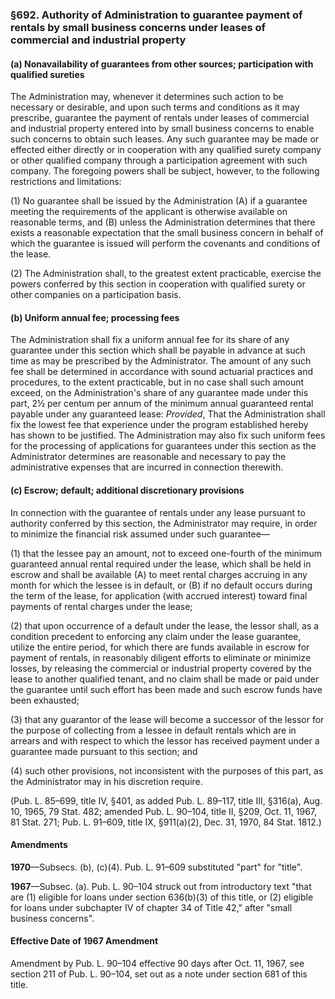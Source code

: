 ### §692. Authority of Administration to guarantee payment of rentals by small business concerns under leases of commercial and industrial property ###

#### (a) Nonavailability of guarantees from other sources; participation with qualified sureties ####

The Administration may, whenever it determines such action to be necessary or desirable, and upon such terms and conditions as it may prescribe, guarantee the payment of rentals under leases of commercial and industrial property entered into by small business concerns to enable such concerns to obtain such leases. Any such guarantee may be made or effected either directly or in cooperation with any qualified surety company or other qualified company through a participation agreement with such company. The foregoing powers shall be subject, however, to the following restrictions and limitations:

(1) No guarantee shall be issued by the Administration (A) if a guarantee meeting the requirements of the applicant is otherwise available on reasonable terms, and (B) unless the Administration determines that there exists a reasonable expectation that the small business concern in behalf of which the guarantee is issued will perform the covenants and conditions of the lease.

(2) The Administration shall, to the greatest extent practicable, exercise the powers conferred by this section in cooperation with qualified surety or other companies on a participation basis.

#### (b) Uniform annual fee; processing fees ####

The Administration shall fix a uniform annual fee for its share of any guarantee under this section which shall be payable in advance at such time as may be prescribed by the Administrator. The amount of any such fee shall be determined in accordance with sound actuarial practices and procedures, to the extent practicable, but in no case shall such amount exceed, on the Administration's share of any guarantee made under this part, 2½ per centum per annum of the minimum annual guaranteed rental payable under any guaranteed lease: *Provided*, That the Administration shall fix the lowest fee that experience under the program established hereby has shown to be justified. The Administration may also fix such uniform fees for the processing of applications for guarantees under this section as the Administrator determines are reasonable and necessary to pay the administrative expenses that are incurred in connection therewith.

#### (c) Escrow; default; additional discretionary provisions ####

In connection with the guarantee of rentals under any lease pursuant to authority conferred by this section, the Administrator may require, in order to minimize the financial risk assumed under such guarantee—

(1) that the lessee pay an amount, not to exceed one-fourth of the minimum guaranteed annual rental required under the lease, which shall be held in escrow and shall be available (A) to meet rental charges accruing in any month for which the lessee is in default, or (B) if no default occurs during the term of the lease, for application (with accrued interest) toward final payments of rental charges under the lease;

(2) that upon occurrence of a default under the lease, the lessor shall, as a condition precedent to enforcing any claim under the lease guarantee, utilize the entire period, for which there are funds available in escrow for payment of rentals, in reasonably diligent efforts to eliminate or minimize losses, by releasing the commercial or industrial property covered by the lease to another qualified tenant, and no claim shall be made or paid under the guarantee until such effort has been made and such escrow funds have been exhausted;

(3) that any guarantor of the lease will become a successor of the lessor for the purpose of collecting from a lessee in default rentals which are in arrears and with respect to which the lessor has received payment under a guarantee made pursuant to this section; and

(4) such other provisions, not inconsistent with the purposes of this part, as the Administrator may in his discretion require.

(Pub. L. 85–699, title IV, §401, as added Pub. L. 89–117, title III, §316(a), Aug. 10, 1965, 79 Stat. 482; amended Pub. L. 90–104, title II, §209, Oct. 11, 1967, 81 Stat. 271; Pub. L. 91–609, title IX, §911(a)(2), Dec. 31, 1970, 84 Stat. 1812.)

#### Amendments ####

**1970**—Subsecs. (b), (c)(4). Pub. L. 91–609 substituted "part" for "title".

**1967**—Subsec. (a). Pub. L. 90–104 struck out from introductory text "that are (1) eligible for loans under section 636(b)(3) of this title, or (2) eligible for loans under subchapter IV of chapter 34 of Title 42," after "small business concerns".

#### Effective Date of 1967 Amendment ####

Amendment by Pub. L. 90–104 effective 90 days after Oct. 11, 1967, see section 211 of Pub. L. 90–104, set out as a note under section 681 of this title.